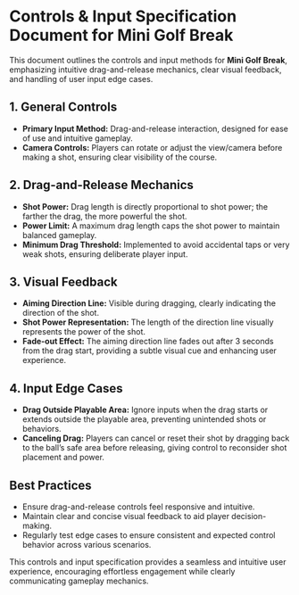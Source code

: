 # Controls & Input Specification Document for Mini Golf Break

This document outlines the controls and input methods for **Mini Golf Break**, emphasizing intuitive drag-and-release mechanics, clear visual feedback, and handling of user input edge cases.

## 1. General Controls

- **Primary Input Method:** Drag-and-release interaction, designed for ease of use and intuitive gameplay.
- **Camera Controls:** Players can rotate or adjust the view/camera before making a shot, ensuring clear visibility of the course.

## 2. Drag-and-Release Mechanics

- **Shot Power:** Drag length is directly proportional to shot power; the farther the drag, the more powerful the shot.
- **Power Limit:** A maximum drag length caps the shot power to maintain balanced gameplay.
- **Minimum Drag Threshold:** Implemented to avoid accidental taps or very weak shots, ensuring deliberate player input.

## 3. Visual Feedback

- **Aiming Direction Line:** Visible during dragging, clearly indicating the direction of the shot.
- **Shot Power Representation:** The length of the direction line visually represents the power of the shot.
- **Fade-out Effect:** The aiming direction line fades out after 3 seconds from the drag start, providing a subtle visual cue and enhancing user experience.

## 4. Input Edge Cases

- **Drag Outside Playable Area:** Ignore inputs when the drag starts or extends outside the playable area, preventing unintended shots or behaviors.
- **Canceling Drag:** Players can cancel or reset their shot by dragging back to the ball’s safe area before releasing, giving control to reconsider shot placement and power.

## Best Practices

- Ensure drag-and-release controls feel responsive and intuitive.
- Maintain clear and concise visual feedback to aid player decision-making.
- Regularly test edge cases to ensure consistent and expected control behavior across various scenarios.

This controls and input specification provides a seamless and intuitive user experience, encouraging effortless engagement while clearly communicating gameplay mechanics.

